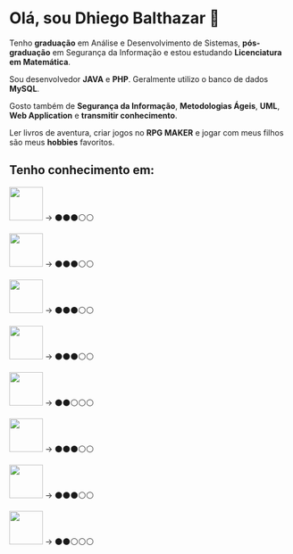 # Olá, sou Dhiego Balthazar 🤘

Tenho **graduação** em Análise e Desenvolvimento de Sistemas, **pós-graduação** em Segurança da Informação e estou estudando **Licenciatura em Matemática**.

Sou desenvolvedor **JAVA** e **PHP**. Geralmente utilizo o banco de dados **MySQL**.

Gosto também de **Segurança da Informação**, **Metodologias Ágeis**, **UML**, **Web Application** e **transmitir conhecimento**.

Ler livros de aventura, criar jogos no **RPG MAKER** e jogar com meus filhos são meus **hobbies** favoritos.

## Tenho conhecimento em:

<img src="https://cdn.jsdelivr.net/gh/devicons/devicon/icons/java/java-original-wordmark.svg" width="60" height="60"/> -> ⚫⚫⚫⚪⚪

<img src="https://cdn.jsdelivr.net/gh/devicons/devicon/icons/php/php-original.svg" width="60" height="60"/> -> ⚫⚫⚫⚪⚪

<img src="https://cdn.jsdelivr.net/gh/devicons/devicon/icons/mysql/mysql-original-wordmark.svg" width="60" height="60" /> -> ⚫⚫⚫⚪⚪

<img src="https://cdn.jsdelivr.net/gh/devicons/devicon/icons/html5/html5-original-wordmark.svg" width="60" height="60"/> -> ⚫⚫⚫⚪⚪

<img src="https://cdn.jsdelivr.net/gh/devicons/devicon/icons/css3/css3-original-wordmark.svg" width="60" height="60"/> -> ⚫⚫⚪⚪⚪

<img src="https://cdn.jsdelivr.net/gh/devicons/devicon/icons/codeigniter/codeigniter-plain-wordmark.svg" width="60" height="60"/> -> ⚫⚫⚫⚪⚪

<img src="https://cdn.jsdelivr.net/gh/devicons/devicon/icons/composer/composer-original.svg" width="60" height="60"/> -> ⚫⚫⚫⚪⚪

<img src="https://cdn.jsdelivr.net/gh/devicons/devicon/icons/git/git-original.svg" width="60" height="60"/> -> ⚫⚫⚪⚪⚪


